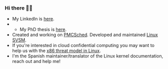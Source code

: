 ### Hi there 👋🐧

- My LinkedIn is [here](https://www.linkedin.com/in/carlos-bilbao-kernel/).
- - My PhD thesis is [here](https://github.com/Zildj1an/phd-thesis/blob/main/thesis-carlos-bilbao.pdf).
- Created and working on [PMCSched](https://github.com/jcsaezal/pmctrack/releases/tag/v3.0). Developed and maintained [Linux SVSM](https://github.com/AMDESE/linux-svsm).
- If you're interested in cloud confidential computing you may want to help us with the [x86 threat model in Linux](https://docs.kernel.org/security/snp-tdx-threat-model.html). 
- I'm the Spanish maintainer/translator of the Linux kernel documentation, reach out and help me!
